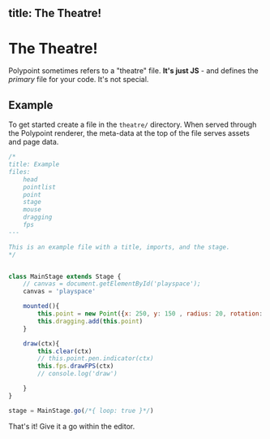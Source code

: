 title: The Theatre!
---

# The Theatre!

Polypoint sometimes refers to a "theatre" file. **It's just JS** - and defines the _primary_ file for your code. It's not special.

## Example

To get started create a file in the `theatre/` directory. When served through the Polypoint renderer, the meta-data at the top of the file serves assets and page data.

```js
/*
title: Example
files:
    head
    pointlist
    point
    stage
    mouse
    dragging
    fps
---

This is an example file with a title, imports, and the stage.
*/


class MainStage extends Stage {
    // canvas = document.getElementById('playspace');
    canvas = 'playspace'

    mounted(){
        this.point = new Point({x: 250, y: 150 , radius: 20, rotation: 45})
        this.dragging.add(this.point)
    }

    draw(ctx){
        this.clear(ctx)
        // this.point.pen.indicator(ctx)
        this.fps.drawFPS(ctx)
        // console.log('draw')

    }
}

stage = MainStage.go(/*{ loop: true }*/)
```

That's it! Give it a go within the editor.